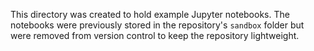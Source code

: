 This directory was created to hold example Jupyter notebooks. The notebooks were previously stored in the repository's `sandbox` folder but were removed from version control to keep the repository lightweight.
